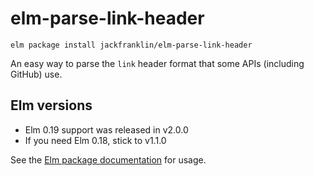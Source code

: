 # elm-parse-link-header

```
elm package install jackfranklin/elm-parse-link-header
```

An easy way to parse the `link` header format that some APIs (including GitHub) use.

## Elm versions

- Elm 0.19 support was released in v2.0.0
- If you need Elm 0.18, stick to v1.1.0

See the [Elm package documentation](https://package.elm-lang.org/packages/jackfranklin/elm-parse-link-header/latest/LinkHeader) for usage.
